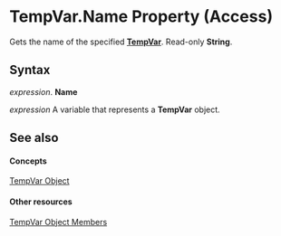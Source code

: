 
# TempVar.Name Property (Access)

Gets the name of the specified  **[TempVar](4a0429e6-bcfa-7a8b-7030-6e88c2f1a71d.md)**. Read-only **String**.


## Syntax

 _expression_. **Name**

 _expression_ A variable that represents a **TempVar** object.


## See also


#### Concepts


[TempVar Object](4a0429e6-bcfa-7a8b-7030-6e88c2f1a71d.md)
#### Other resources


[TempVar Object Members](1d8ac3a8-3116-6ce5-90c0-83265d7b79c4.md)
